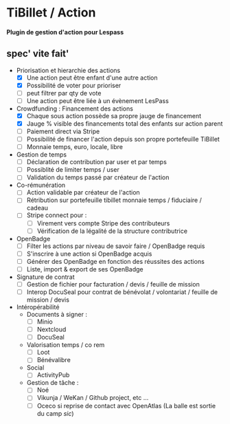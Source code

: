# TiBillet / Action
#### Plugin de gestion d'action pour Lespass

## spec' vite fait'

- Priorisation et hierarchie des actions 
  - [x] Une action peut être enfant d'une autre action
  - [x] Possibilité de voter pour prioriser
  - [ ] peut filtrer par qty de vote
  - [ ] Une action peut être liée à un évènement LesPass

- Crowdfunding : Financement des actions
  - [x] Chaque sous action possède sa propre jauge de financement
  - [x] Jauge % visible des financements total des enfants sur action parent
  - [ ] Paiement direct via Stripe
  - [ ] Possibilité de financer l'action depuis son propre portefeuille TiBillet
  - [ ] Monnaie temps, euro, locale, libre

- Gestion de temps
  - [ ] Déclaration de contribution par user et par temps
  - [ ] Possiblité de limiter temps / user
  - [ ] Validation du temps passé par créateur de l'action

- Co-rémunération
  - [ ] Action validable par créateur de l'action
  - [ ] Rétribution sur portefeuille tibillet monnaie temps / fiduciaire / cadeau 
  - [ ] Stripe connect pour :
    - [ ] Virement vers compte Stripe des contributeurs
    - [ ] Vérification de la légalité de la structure contributrice

- OpenBadge
  - [ ] Filter les actions par niveau de savoir faire / OpenBadge requis
  - [ ] S'inscrire à une action si OpenBadge acquis
  - [ ] Générer des OpenBadge en fonction des réussites des actions
  - [ ] Liste, import & export de ses OpenBadge
  
- Signature de contrat
  - [ ] Gestion de fichier pour facturation / devis / feuille de mission
  - [ ] Interop DocuSeal pour contrat de bénévolat / volontariat / feuille de mission / devis

- Intéropérabilité
  - Documents à signer :
    - [ ] Minio
    - [ ] Nextcloud
    - [ ] DocuSeal
  - Valorisation temps / co rem
    - [ ] Loot
    - [ ] Bénévalibre
  - Social
    - [ ] ActivityPub
  - Gestion de tâche :
    - [ ] Noé
    - [ ] Vikunja / WeKan / Github project, etc ...
    - [ ] Oceco si reprise de contact avec OpenAtlas (La balle est sortie du camp *sic*)
